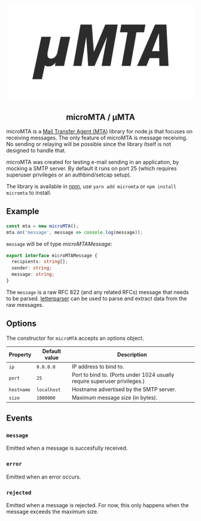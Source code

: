 <h1 align="center">
  <img src="https://raw.githubusercontent.com/mat-sz/micromta/master/logo.png" alt="microMTA" width="500">
</h1>

<h2 align="center">
microMTA / µMTA
</h2>

microMTA is a [Mail Transfer Agent (MTA)](https://en.wikipedia.org/wiki/Message_transfer_agent) library for node.js that focuses on receiving messages. The only feature of microMTA is message receiving. No sending or relaying will be possible since the library itself is not designed to handle that.

microMTA was created for testing e-mail sending in an application, by mocking a SMTP server. By default it runs on port 25 (which requires superuser privileges or an authbind/setcap setup).

The library is available in [npm](https://npmjs.org/package/micromta), use `yarn add micromta` or `npm install micromta` to install.

## Example

```js
const mta = new microMTA();
mta.on('message', message => console.log(message));
```

`message` will be of type _microMTAMessage_:

```ts
export interface microMTAMessage {
  recipients: string[];
  sender: string;
  message: string;
}
```

The `message` is a raw RFC 822 (and any related RFCs) message that needs to be parsed. [letterparser](https://github.com/mat-sz/letterparser) can be used to parse and extract data from the raw messages.

## Options

The constructor for `microMTA` accepts an options object.

| Property   | Default value | Description                                                               |
| ---------- | ------------- | ------------------------------------------------------------------------- |
| `ip`       | `0.0.0.0`     | IP address to bind to.                                                    |
| `port`     | `25`          | Port to bind to. (Ports under 1024 usually require superuser privileges.) |
| `hostname` | `localhost`   | Hostname advertised by the SMTP server.                                   |
| `size`     | `1000000`     | Maximum message size (in bytes).                                          |

## Events

### `message`

Emitted when a message is succesfully received.

### `error`

Emitted when an error occurs.

### `rejected`

Emitted when a message is rejected. For now, this only happens when the message exceeds the maximum size.

